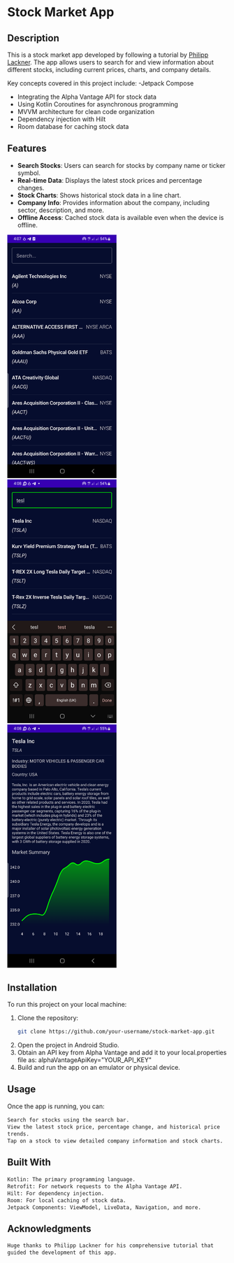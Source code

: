 # Stock Market App

## Description
This is a stock market app developed by following a tutorial by [Philipp Lackner](https://www.youtube.com/@PhilippLackner). The app allows users to search for and view information about different stocks, including current prices, charts, and company details.

Key concepts covered in this project include:
-Jetpack Compose
- Integrating the Alpha Vantage API for stock data
- Using Kotlin Coroutines for asynchronous programming
- MVVM architecture for clean code organization
- Dependency injection with Hilt
- Room database for caching stock data

## Features
- **Search Stocks**: Users can search for stocks by company name or ticker symbol.
- **Real-time Data**: Displays the latest stock prices and percentage changes.
- **Stock Charts**: Shows historical stock data in a line chart.
- **Company Info**: Provides information about the company, including sector, description, and more.
- **Offline Access**: Cached stock data is available even when the device is offline.

<p float="left">
<img src="companies_list_img.png" alt="Home Screen" width="250""/>
  &nbsp;&nbsp;&nbsp;
<img src="search_img.png" alt="Search" width="250"/>
  &nbsp;&nbsp;&nbsp;
<img src="info_img.png" alt="Stock Detail" width="250"/>
</p>

## Installation

To run this project on your local machine:

1. Clone the repository:
   ```bash
   git clone https://github.com/your-username/stock-market-app.git
2. Open the project in Android Studio.
3. Obtain an API key from Alpha Vantage and add it to your local.properties file as:
   alphaVantageApiKey="YOUR_API_KEY"
4. Build and run the app on an emulator or physical device.

## Usage

Once the app is running, you can:

    Search for stocks using the search bar.
    View the latest stock price, percentage change, and historical price trends.
    Tap on a stock to view detailed company information and stock charts.

## Built With

    Kotlin: The primary programming language.
    Retrofit: For network requests to the Alpha Vantage API.
    Hilt: For dependency injection.
    Room: For local caching of stock data.
    Jetpack Components: ViewModel, LiveData, Navigation, and more.

## Acknowledgments

    Huge thanks to Philipp Lackner for his comprehensive tutorial that guided the development of this app.

